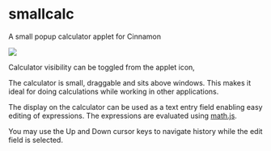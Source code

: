 # smallcalc
A small popup calculator applet for Cinnamon

![](https://raw.github.com/Lerc/smallcalc/master/calc.gif)

Calculator visibility can be toggled from the applet icon,

The calculator is small, draggable and sits above windows.
This makes it ideal for doing calculations while working in other applications.

The display on the calculator can be used as a text entry field enabling easy editing of expressions.  The expressions are evaluated using [math.js](https://github.com/josdejong/mathjs/).

You may use the Up and Down cursor keys to navigate history while the edit field is selected. 

